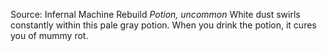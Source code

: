 Source: Infernal Machine Rebuild
*Potion, uncommon*
White dust swirls constantly within this pale gray potion. When you drink the potion, it cures you of mummy rot.
